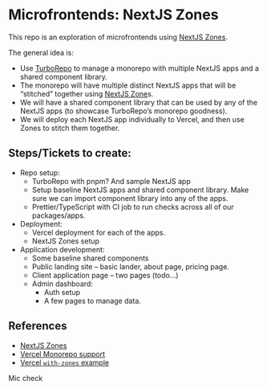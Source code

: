 # Microfrontends: NextJS Zones

This repo is an exploration of microfrontends using [NextJS Zones](https://nextjs.org/docs/advanced-features/multi-zones).

The general idea is:

- Use [TurboRepo](https://turborepo.org/) to manage a monorepo with multiple NextJS apps and a shared component library.
- The monorepo will have multiple distinct NextJS apps that will be “stitched” together using [NextJS Zone](https://nextjs.org/docs/advanced-features/multi-zones)s.
- We will have a shared component library that can be used by any of the NextJS apps (to showcase TurboRepo’s monorepo goodness).
- We will deploy each NextJS app individually to Vercel, and then use Zones to stitch them together.

## Steps/Tickets to create:

- Repo setup:
  - TurboRepo with pnpm? And sample NextJS app
  - Setup baseline NextJS apps and shared component library. Make sure we can import component library into any of the apps.
  - Prettier/TypeScript with CI job to run checks across all of our packages/apps.
- Deployment:
  - Vercel deployment for each of the apps.
  - NextJS Zones setup
- Application development:
  - Some baseline shared components
  - Public landing site – basic lander, about page, pricing page.
  - Client application page – two pages (todo…)
  - Admin dashboard:
    - Auth setup
    - A few pages to manage data.

## References

- [NextJS Zones](https://nextjs.org/docs/advanced-features/multi-zones)
- [Vercel Monorepo support](https://vercel.com/blog/monorepos)
- [Vercel `with-zones` example](https://github.com/vercel/next.js/tree/canary/examples/with-zones)

Mic check
